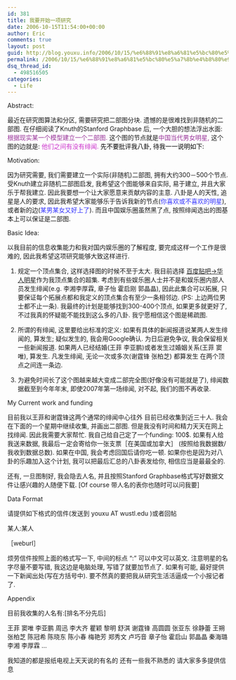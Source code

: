 ```yaml
---
id: 381
title: 我要开始一项研究
date: 2006-10-15T11:54:00+00:00
author: Eric
comments: true
layout: post
guid: http://blog.youxu.info/2006/10/15/%e6%88%91%e8%a6%81%e5%bc%80%e5%a7%8b%e4%b8%80%e9%a1%b9%e7%a0%94%e7%a9%b6/
permalink: /2006/10/15/%e6%88%91%e8%a6%81%e5%bc%80%e5%a7%8b%e4%b8%80%e9%a1%b9%e7%a0%94%e7%a9%b6/
dsq_thread_id:
  - 498516505
categories:
  - Life
---
```

Abstract:
  
最近在研究图算法和分区, 需要研究把二部图分块. 遗憾的是很难找到非随机的二部图. 在仔细阅读了Knuth的Stanford Graphbase 后, 一个大胆的想法浮出水面: <span style="color: rgb(153, 51, 153);">根据现实某一个模型建立一个二部图.</span> 这个图的节点就是<span style="color: rgb(153, 51, 153);">中国当代男女明星,</span> 这个图的边就是: <span style="color: rgb(204, 51, 204);">他们之间有没有绯闻.</span> <span style="color: rgb(0, 0, 0);">先不要批评我八卦, 待我一一说明如下:</span>

Motivation:
  
因为研究需要, 我们需要建立一个实际(非随机)二部图, 拥有大约300－500个节点. 受Knuth建立非随机二部图启发, 我希望这个图能够来自实际, 易于建立, 并且大家乐于帮我建立. 因此我要想一个让大家愿意来贡献内容的主意. 八卦是人的天性, 追星是人的要求, 因此我希望大家能够乐于告诉我新的节点(<span style="color: rgb(51, 51, 255);">你喜欢或不喜欢的明星</span>), 或者新的边(<span style="color: rgb(51, 51, 255);">某男某女又好上了</span>). 而且中国娱乐圈虽然黑了点, 按照绯闻选出的图基本上可以保证是二部图.

Basic Idea:
  
以我目前的信息收集能力和我对国内娱乐圈的了解程度, 要完成这样一个工作是很难的, 因此我希望这项研究能够大致这样进行.

1. 规定一个顶点集合, 这样选择图的时候不至于太大. 我目前选择 [百度贴吧->华人明星](http://post.baidu.com/f?ct=318767104&#038;tn=bdSecondClassIndex&rs1=6&#038;lm=29&word=%BB%AA%C8%CB%C3%F7%D0%C7&#038;pn=0&rn=500)作为我顶点集合的超集. 考虑到有些娱乐圈人士并不是和娱乐圈内部人员发生绯闻(e.g. 李湘李厚霖, 章子怡 霍启刚 郭晶晶), 因此此集合可以拓展, 只要保证每个拓展点都和我定义的顶点集合有至少一条相邻边. (PS: 上边两位男士都不止一条). 我最终的计划是能够找到300-400个顶点, 如果更多就更好了, 不过我真的怀疑能不能找到这么多的八卦. 我宁愿相信这个图是稀疏图.

2. 所谓的有绯闻, 这里要给出标准的定义: 如果有具体的新闻报道说某两人发生绯闻的, 算发生; 疑似发生的, 我会用Google确认. 为日后避免争议, 我会保留相关一些新闻报道. 如果两人已经结婚(王菲 李亚鹏)或者发生过婚姻关系(王菲 窦唯), 算发生. 凡发生绯闻, 无论一次或多次(谢霆锋 张柏芝) 都算发生 在两个顶点之间连一条边.

3. 为避免时间长了这个图越来越大变成二部完全图(好像没有可能就是了), 绯闻数据截至到今年年末, 即使2007年第一场绯闻, 对不起, 我们的图不再收录.

My Current work and funding
  
目前我以王菲和谢霆锋这两个通常的绯闻中心往外 目前已经收集到近三十人. 我会在下面的一个星期中继续收集, 并画出二部图. 但是我没有时间和精力天天在网上找绯闻. 因此我需要大家帮忙. 我自己给自己定了一个funding: 100$. 如果有人给我送来数据, 我最后一定会寄给你一张支票［在美国或加拿大］ (按照给我数据数/我收到数据总数). 如果在中国, 我会考虑回国后请你吃一顿. 如果你也是因为对八卦的乐趣加入这个计划, 我可以把最后汇总的八卦表发给你, 相信应当是最最全的.

还有, 一旦图制好, 我会隐去人名, 并且按照Stanford Graphbase格式写好数据文件让感兴趣的人随便下载. [Of course 带人名的表你也随时可以问我要]

Data Format
  
请提供如下格式的信件(发送到 youxu AT wustl.edu )或者回帖
  
某人:某人
  
［weburl］

烦劳信件按照上面的格式写一下, 中间的标点 &#8220;:&#8221; 可以中文可以英文. 注意明星的名字尽量不要写错, 我这边是电脑处理, 写错了就要加节点了. 如果有可能, 最好提供一下新闻出处(写在方括号中). 要不然真的要把我从研究生活活逼成一个小报记者了.

Appendix
  
目前我收集的人名有:[排名不分先后]
  
王菲 窦唯 李亚鹏 周迅 李大齐 瞿颖 黎明 舒淇 谢霆锋 高圆圆 张亚东 徐静蕾 王朔 张柏芝 陈冠希 陈晓东 陈小春 梅艳芳 郑秀文 卢巧音 章子怡 霍启山 郭晶晶 秦海璐 李湘 李厚霖 &#8230;

我知道的都是报纸电视上天天说的有名的 还有一些我不熟悉的 请大家多多提供信息